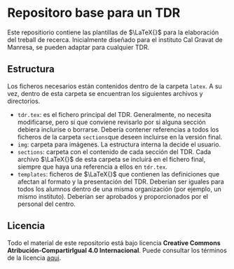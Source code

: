 # Repositoro base para un TDR

Este repositiorio contiene las plantillas de $\LaTeX{}$ para la elaboración del treball de recerca. Inicialmente diseñado para el instituto Cal Gravat de Manresa, se pueden adaptar para cualquier TDR.

## Estructura
Los ficheros necesarios están contenidos dentro de la carpeta `latex`. A su vez, dentro de esta carpeta se encuentran los siguientes archivos y directorios.
* `tdr.tex`: es el fichero principal del TDR. Generalmente, no necesita modificarse, pero sí que conviene revisarlo por si alguna sección debiera inclurise o borrarse. Debería contener referencias a todos los ficheros de la carpeta `sections`que deseen incluirse en la versión final.
* `img`: carpeta para imágenes. La estructura interna la decide el usuario.
* `sections`: carpeta con el contenido de cada sección del TDR. Cada archivo $\LaTeX{}$ de esta carpeta se incluirá en el fichero final, siempre que haya una referencia a ellos en `tdr.tex`.
* `templates`: ficheros de $\LaTeX{}$ que contienen las definiciones que afectan al formato y la presentación del TDR. Deberían ser iguales para todos los alumnos dentro de una misma organización (por ejemplo, un mismo instituto). Deberían ser aprobados y proporcionados por el personal del centro.

## Licencia

Todo el material de este repositorio está bajo licencia **Creative Commons Atribución-CompartirIgual 4.0 Internacional**. Puede consultar los términos de la licencia [aqui](https://creativecommons.org/licenses/by-sa/4.0/deed.es). 

